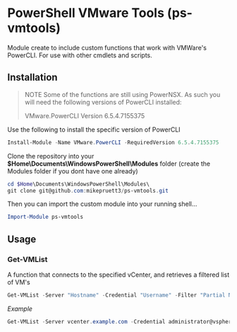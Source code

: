 # PowerShell VMware Tools (ps-vmtools)

Module create to include custom functions that work with VMWare's PowerCLI. For use with other cmdlets and scripts.

## Installation

> NOTE Some of the functions are still using PowerNSX. As such you will need the following versions of PowerCLI installed:
>
> VMware.PowerCLI Version 6.5.4.7155375

Use the following to install the specific version of PowerCLI

```powershell
Install-Module -Name VMware.PowerCLI -RequiredVersion 6.5.4.7155375
```

Clone the repository into your **$Home\Documents\WindowsPowerShell\Modules** folder (create the Modules folder if you dont have one already)

```powershell
cd $Home\Documents\WindowsPowerShell\Modules\
git clone git@github.com:mikepruett3/ps-vmtools.git
```

Then you can import the custom module into your running shell...

```powershell
Import-Module ps-vmtools
```

## Usage

### Get-VMList

A function that connects to the specified vCenter, and retrieves a filtered list of VM's

```powershell
Get-VMList -Server "Hostname" -Credential "Username" -Filter "Partial Name to search for"
```

*Example*

```powershell
Get-VMList -Server vcenter.example.com -Credential administrator@vsphere.local -Filter "*TEMP*"
```
